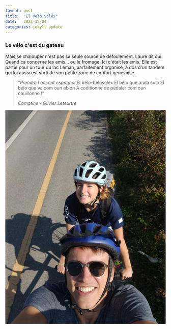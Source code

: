 ```yaml
---
layout: post
title:  "El Velo Solex"
date:   2022-12-04 
categories: jekyll update
---
```


### Le vélo c'est du gateau

Mais se chalouper n'est pas sa seule source de défoulement. Laure dit oui. Quand ca concerne les amis... ou le fromage.
Ici c'était les amis. Elle est partie pour un tour du lac Léman, parfaitement organisé, à dos d'un tandem qui lui aussi est sorti de son petite zone de confort genevoise.

> "*Prendre l'accent espagnol*
> El bélo-bélosolex
> El bélo que anda solo
> El bélo que va com oun abion
> A coditionne de pédalar com oun couillonne !"
>  
> *Comptine - Olivier Leteurtre*

<img src="/images/7.jpg" alt="">
